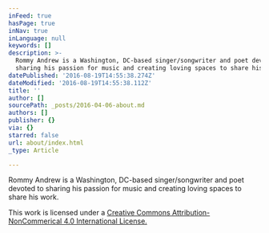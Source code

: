 ```yaml
---
inFeed: true
hasPage: true
inNav: true
inLanguage: null
keywords: []
description: >-
  Rommy Andrew is a Washington, DC-based singer/songwriter and poet devoted to
  sharing his passion for music and creating loving spaces to share his work.
datePublished: '2016-08-19T14:55:38.274Z'
dateModified: '2016-08-19T14:55:38.112Z'
title: ''
author: []
sourcePath: _posts/2016-04-06-about.md
authors: []
publisher: {}
via: {}
starred: false
url: about/index.html
_type: Article

---
```

Rommy Andrew is a Washington, DC-based singer/songwriter and poet devoted to sharing his passion for music and creating loving spaces to share his work.

This work is licensed under a [Creative Commons Attribution-NonCommerical 4.0 International License.][0]

[0]: http://creativecommons.org/licenses/by-nc/4.0/